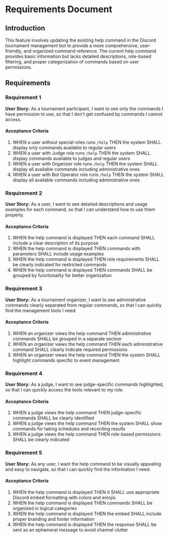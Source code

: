 # Requirements Document

## Introduction

This feature involves updating the existing help command in the Discord tournament management bot to provide a more comprehensive, user-friendly, and organized command reference. The current help command provides basic information but lacks detailed descriptions, role-based filtering, and proper categorization of commands based on user permissions.

## Requirements

### Requirement 1

**User Story:** As a tournament participant, I want to see only the commands I have permission to use, so that I don't get confused by commands I cannot access.

#### Acceptance Criteria

1. WHEN a user without special roles runs `/help` THEN the system SHALL display only commands available to regular users
2. WHEN a user with Judge role runs `/help` THEN the system SHALL display commands available to judges and regular users
3. WHEN a user with Organizer role runs `/help` THEN the system SHALL display all available commands including administrative ones
4. WHEN a user with Bot Operator role runs `/help` THEN the system SHALL display all available commands including administrative ones

### Requirement 2

**User Story:** As a user, I want to see detailed descriptions and usage examples for each command, so that I can understand how to use them properly.

#### Acceptance Criteria

1. WHEN the help command is displayed THEN each command SHALL include a clear description of its purpose
2. WHEN the help command is displayed THEN commands with parameters SHALL include usage examples
3. WHEN the help command is displayed THEN role requirements SHALL be clearly indicated for restricted commands
4. WHEN the help command is displayed THEN commands SHALL be grouped by functionality for better organization

### Requirement 3

**User Story:** As a tournament organizer, I want to see administrative commands clearly separated from regular commands, so that I can quickly find the management tools I need.

#### Acceptance Criteria

1. WHEN an organizer views the help command THEN administrative commands SHALL be grouped in a separate section
2. WHEN an organizer views the help command THEN each administrative command SHALL clearly indicate required permissions
3. WHEN an organizer views the help command THEN the system SHALL highlight commands specific to event management

### Requirement 4

**User Story:** As a judge, I want to see judge-specific commands highlighted, so that I can quickly access the tools relevant to my role.

#### Acceptance Criteria

1. WHEN a judge views the help command THEN judge-specific commands SHALL be clearly identified
2. WHEN a judge views the help command THEN the system SHALL show commands for taking schedules and recording results
3. WHEN a judge views the help command THEN role-based permissions SHALL be clearly indicated

### Requirement 5

**User Story:** As any user, I want the help command to be visually appealing and easy to navigate, so that I can quickly find the information I need.

#### Acceptance Criteria

1. WHEN the help command is displayed THEN it SHALL use appropriate Discord embed formatting with colors and emojis
2. WHEN the help command is displayed THEN commands SHALL be organized in logical categories
3. WHEN the help command is displayed THEN the embed SHALL include proper branding and footer information
4. WHEN the help command is displayed THEN the response SHALL be sent as an ephemeral message to avoid channel clutter